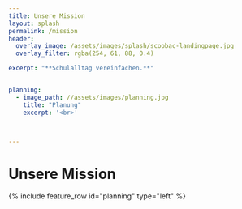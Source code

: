 ```yaml
---
title: Unsere Mission
layout: splash
permalink: /mission
header:
  overlay_image: /assets/images/splash/scoobac-landingpage.jpg
  overlay_filter: rgba(254, 61, 88, 0.4)

excerpt: "**Schulalltag vereinfachen.**"


planning:
  - image_path: //assets/images/planning.jpg
    title: "Planung"
    excerpt: '<br>'



---
```





# Unsere Mission

{% include feature_row id="planning" type="left" %}
